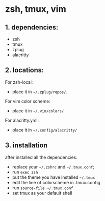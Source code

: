 # zsh, tmux, vim

## 1. dependencies:
- zsh
- tmux
- zplug
- alacritty

## 2. locations:

For zsh-local:
- place it in `~/.zplug/repos/`.

For vim color scheme:
- place it in `~/.vim/colors/`

For alacritty.yml:
- place it in `~/.config/alacritty/`

## 3. installation
after installed all the dependencies:

- replace your `~/.zshrc` and `~/.tmux.conf`;
- run `exec zsh`
- put the theme you have installed `~/.tmux`
- edit the line of colorscheme in .tmux.config
- run `source-file ~/.tmux.conf`
- set tmux as your default shell
